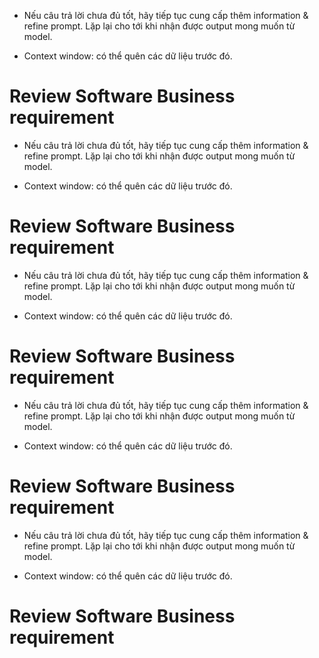 - Nếu câu trả lời chưa đủ tốt, hãy tiếp tục cung cấp thêm information & refine prompt. Lặp lại cho tới khi nhận được output mong muốn từ model.

- Context window: có thể quên các dữ liệu trước đó.

# Review Software Business requirement


- Nếu câu trả lời chưa đủ tốt, hãy tiếp tục cung cấp thêm information & refine prompt. Lặp lại cho tới khi nhận được output mong muốn từ model.

- Context window: có thể quên các dữ liệu trước đó.

# Review Software Business requirement
- Nếu câu trả lời chưa đủ tốt, hãy tiếp tục cung cấp thêm information & refine prompt. Lặp lại cho tới khi nhận được output mong muốn từ model.

- Context window: có thể quên các dữ liệu trước đó.

# Review Software Business requirement
- Nếu câu trả lời chưa đủ tốt, hãy tiếp tục cung cấp thêm information & refine prompt. Lặp lại cho tới khi nhận được output mong muốn từ model.

- Context window: có thể quên các dữ liệu trước đó.

# Review Software Business requirement
- Nếu câu trả lời chưa đủ tốt, hãy tiếp tục cung cấp thêm information & refine prompt. Lặp lại cho tới khi nhận được output mong muốn từ model.

- Context window: có thể quên các dữ liệu trước đó.

# Review Software Business requirement
